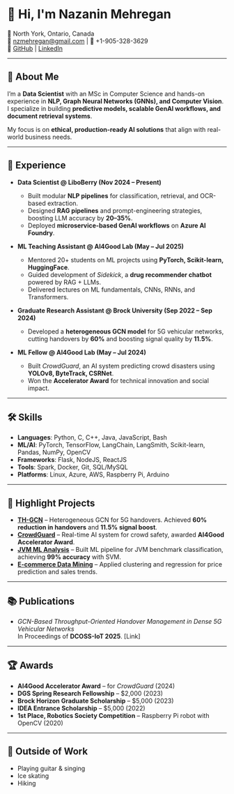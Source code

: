 # 👋 Hi, I'm Nazanin Mehregan  

📍 North York, Ontario, Canada  
📧 nzmehregan@gmail.com | 📱 +1-905-328-3629  
🔗 [GitHub](https://github.com/nazaninmehregan) | [LinkedIn](https://linkedin.com/in/nazaninmehregan)  

---

## 🚀 About Me
I’m a **Data Scientist** with an MSc in Computer Science and hands-on experience in **NLP, Graph Neural Networks (GNNs), and Computer Vision**. I specialize in building **predictive models, scalable GenAI workflows, and document retrieval systems**.  

My focus is on **ethical, production-ready AI solutions** that align with real-world business needs.

---

## 💼 Experience
- **Data Scientist @ LiboBerry (Nov 2024 – Present)**  
  - Built modular **NLP pipelines** for classification, retrieval, and OCR-based extraction.  
  - Designed **RAG pipelines** and prompt-engineering strategies, boosting LLM accuracy by **20–35%**.  
  - Deployed **microservice-based GenAI workflows** on **Azure AI Foundry**.  

- **ML Teaching Assistant @ AI4Good Lab (May – Jul 2025)**  
  - Mentored 20+ students on ML projects using **PyTorch, Scikit-learn, HuggingFace**.  
  - Guided development of *Sidekick*, a **drug recommender chatbot** powered by RAG + LLMs.  
  - Delivered lectures on ML fundamentals, CNNs, RNNs, and Transformers.  

- **Graduate Research Assistant @ Brock University (Sep 2022 – Sep 2024)**  
  - Developed a **heterogeneous GCN model** for 5G vehicular networks, cutting handovers by **60%** and boosting signal quality by **11.5%**.  

- **ML Fellow @ AI4Good Lab (May – Jul 2024)**  
  - Built *CrowdGuard*, an AI system predicting crowd disasters using **YOLOv8, ByteTrack, CSRNet**.  
  - Won the **Accelerator Award** for technical innovation and social impact.  

---

## 🛠️ Skills
- **Languages**: Python, C, C++, Java, JavaScript, Bash  
- **ML/AI**: PyTorch, TensorFlow, LangChain, LangSmith, Scikit-learn, Pandas, NumPy, OpenCV  
- **Frameworks**: Flask, NodeJS, ReactJS  
- **Tools**: Spark, Docker, Git, SQL/MySQL  
- **Platforms**: Linux, Azure, AWS, Raspberry Pi, Arduino  

---

## 📂 Highlight Projects
- **[TH-GCN](#)** – Heterogeneous GCN for 5G handovers. Achieved **60% reduction in handovers** and **11.5% signal boost**.  
- **[CrowdGuard](#)** – Real-time AI system for crowd safety, awarded **AI4Good Accelerator Award**.  
- **[JVM ML Analysis](#)** – Built ML pipeline for JVM benchmark classification, achieving **99% accuracy** with SVM.  
- **[E-commerce Data Mining](#)** – Applied clustering and regression for price prediction and sales trends.  

---

## 📚 Publications
- *GCN-Based Throughput-Oriented Handover Management in Dense 5G Vehicular Networks*  
  In Proceedings of **DCOSS-IoT 2025**. [Link]  

---

## 🏆 Awards
- **AI4Good Accelerator Award** – for *CrowdGuard* (2024)  
- **DGS Spring Research Fellowship** – $2,000 (2023)  
- **Brock Horizon Graduate Scholarship** – $5,000 (2023)  
- **IDEA Entrance Scholarship** – $5,000 (2022)  
- **1st Place, Robotics Society Competition** – Raspberry Pi robot with OpenCV (2020)  

---

## 🎸 Outside of Work
- Playing guitar & singing  
- Ice skating  
- Hiking  

